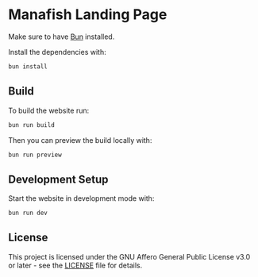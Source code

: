 # Manafish Landing Page

Make sure to have [Bun](https://bun.sh) installed.

Install the dependencies with:

```bash
bun install
```

## Build

To build the website run:

```bash
bun run build
```

Then you can preview the build locally with:

```bash
bun run preview
```

## Development Setup

Start the website in development mode with:

```bash
bun run dev
```

## License

This project is licensed under the GNU Affero General Public License v3.0 or later - see the [LICENSE](LICENSE) file for details.
